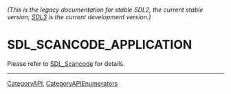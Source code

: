 ###### (This is the legacy documentation for stable SDL2, the current stable version; [SDL3](https://wiki.libsdl.org/SDL3/) is the current development version.)
# SDL_SCANCODE_APPLICATION

Please refer to [SDL_Scancode](SDL_Scancode) for details.

----
[CategoryAPI](CategoryAPI), [CategoryAPIEnumerators](CategoryAPIEnumerators)

